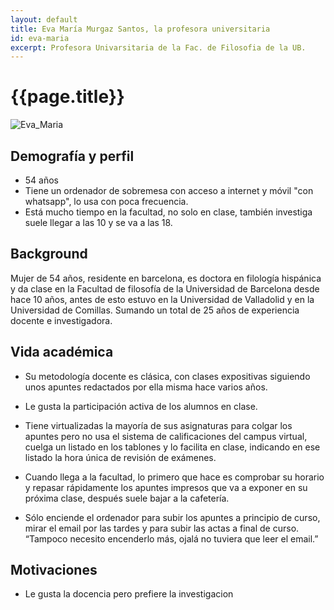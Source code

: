 ```yaml
---
layout: default
title: Eva María Murgaz Santos, la profesora universitaria
id: eva-maria
excerpt: Profesora Univarsitaria de la Fac. de Filosofia de la UB.
---
```


# {{page.title}}

![Eva_Maria]({{site.baseurl}}/assets/img/Eva_Maria.jpg)

## Demografía y perfil

+ 54 años
+ Tiene un ordenador de sobremesa con acceso a internet y móvil "con whatsapp", lo usa con poca frecuencia.
+ Está mucho tiempo en la facultad, no solo en clase, también investiga suele llegar a las 10 y se va a las 18.

## Background


Mujer de 54 años, residente en barcelona, es doctora en filología hispánica y da clase en la Facultad de filosofía de la Universidad de Barcelona desde hace 10 años, antes de esto estuvo en la Universidad de Valladolid y en la Universidad de Comillas. Sumando un total de 25 años de experiencia docente e investigadora.

## Vida académica

+ Su metodología docente es clásica, con clases expositivas siguiendo unos apuntes redactados por ella misma hace varios años. 

+ Le gusta la participación activa de los alumnos en clase.

+ Tiene virtualizadas la mayoría de sus asignaturas para colgar los apuntes pero no usa el sistema de calificaciones del campus virtual, cuelga un listado en los tablones y lo facilita en clase, indicando en ese listado la hora única de revisión de exámenes. 

+ Cuando llega a la facultad, lo primero que hace es comprobar su horario y repasar rápidamente los apuntes impresos que va a exponer en su próxima clase, después suele bajar a la cafetería.

+ Sólo enciende el ordenador para subir los apuntes a principio de curso, mirar el email por las tardes y para subir las actas a final de curso. “Tampoco necesito encenderlo más, ojalá no tuviera que leer el email.”


## Motivaciones

+ Le gusta la docencia pero prefiere la investigacion
